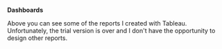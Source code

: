 **Dashboards**

Above you can see some of the reports I created with Tableau. Unfortunately, the trial version is over and I don't have the opportunity to design other reports.
